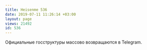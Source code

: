 ```yaml
---
title: Heisenme 536
date: 2019-07-11 11:26:14 +03:00
layout: page
views: 21492
id: 536
---
```


Официальные госструктуры массово возвращаются в Telegram.


